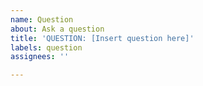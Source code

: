 ```yaml
---
name: Question
about: Ask a question
title: 'QUESTION: [Insert question here]'
labels: question
assignees: ''

---
```



